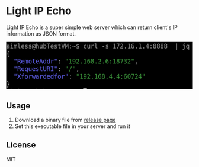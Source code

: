 # Light IP Echo

Light IP Echo is a super simple web server which can return client's IP  information as JSON format. 

![image](docs/readme01.png)

## Usage

1. Download a binary file from [release page](https://github.com/kongou-ae/light-ip-echo/releases)
1. Set this executable file in your server and run it

## License
MIT
